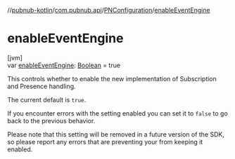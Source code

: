 //[pubnub-kotlin](../../../index.md)/[com.pubnub.api](../index.md)/[PNConfiguration](index.md)/[enableEventEngine](enable-event-engine.md)

# enableEventEngine

[jvm]\
var [enableEventEngine](enable-event-engine.md): [Boolean](https://kotlinlang.org/api/latest/jvm/stdlib/kotlin/-boolean/index.html) = true

This controls whether to enable the new implementation of Subscription and Presence handling.

The current default is `true`.

If you encounter errors with the setting enabled you can set it to `false` to go back to the previous behavior.

Please note that this setting will be removed in a future version of the SDK, so please report any errors that are preventing your from keeping it enabled.
